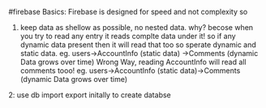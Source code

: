 #firebase 
Basics:
Firebase is designed for speed and not complexity so
1. keep data as shellow as possible, no nested data. why? becose when you try to read any entry it reads complte data
under it! so if any dynamic data present then it will read that too so sperate dynamic and static data.
eg. users->AccountInfo (static data)
         ->Comments (dynamic Data grows over time)
Wrong Way, reading AccountInfo will read all comments tooo!
eg. users->AccountInfo (static data)->Comments (dynamic Data grows over time)

2: use db import export initally to create databse


